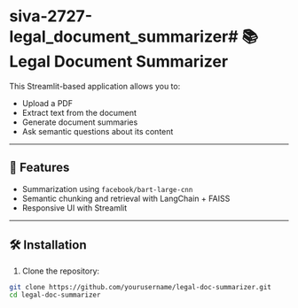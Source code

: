 # siva-2727-legal_document_summarizer# 📚 Legal Document Summarizer

This Streamlit-based application allows you to:
- Upload a PDF
- Extract text from the document
- Generate document summaries
- Ask semantic questions about its content

---

## 🚀 Features

- Summarization using `facebook/bart-large-cnn`
- Semantic chunking and retrieval with LangChain + FAISS
- Responsive UI with Streamlit

---

## 🛠️ Installation

1. Clone the repository:

```bash
git clone https://github.com/yourusername/legal-doc-summarizer.git
cd legal-doc-summarizer
